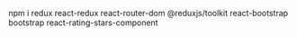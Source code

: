 npm i redux react-redux react-router-dom @reduxjs/toolkit react-bootstrap bootstrap react-rating-stars-component
